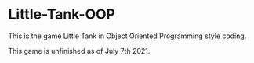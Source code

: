 # Little-Tank-OOP
This is the game Little Tank in Object Oriented Programming style coding.

This game is unfinished as of July 7th 2021.
